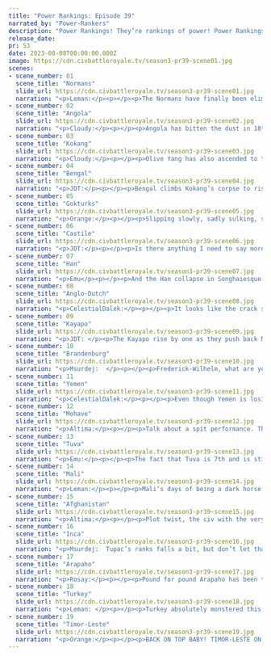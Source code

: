```yaml
---
title: "Power Rankings: Episode 39"
narrated_by: "Power-Rankers"
description: "Power Rankings! They’re rankings of power! Power Rankings!"
release_date:
pr: S3
date: 2023-08-08T00:00:00.000Z
image: https://cdn.civbattleroyale.tv/season3-pr39-scene01.jpg
scenes:
- scene_number: 01
  scene_title: "Normans"
  slide_url: https://cdn.civbattleroyale.tv/season3-pr39-scene01.jpg
  narration: "<p>Leman:</p><p></p><p>The Normans have finally been eliminated in 19th place, as the strongest finishing Italian civilization in CBR history. They were expansive, tenacious and stubborn, and thoroughly entertaining civilization. Unfortunately, their early expansion thrust them into a long, prolonged economic crisis, meaning their economy was always just a little bit too behind to really be a contender, they still managed an elimination and a half before they finally fell. In the end, after suffering a massive nuclear campaign from Angola, and losing their capital to a rumped Yugoslavia of all civs, they ended up being taken down by Mali. Even then, they inexplicably survived far longer than they should have in total war. Sad to see them go. F</p>"
- scene_number: 02
  scene_title: "Angola"
  slide_url: https://cdn.civbattleroyale.tv/season3-pr39-scene02.jpg
  narration: "<p>Cloudy:</p><p></p><p>Angola has bitten the dust in 18th place.</p><p></p><p>Looking back all the way to the start of this game, when we ranked them 29th, it’s entirely fair to say that Jonas Savimbi beat expectations. Out of the three civs jammed into southern Africa, Angola had the most options, and indeed they came out on top fairly quickly, even though it took many episodes for them to finally dispatch Botswana. However, Angola spent most of the game doing nothing, and they fell far behind in important stats like tech and military. Although they eventually woke up and dominated much of Africa, destroying Chad and pushing the Normans to the Mediterranean, it all came too late. When total war began, Angola was unprepared, and their massive empire was dissected between Mali, Turkey, Yemen, and Timor-Leste within a shockingly short time. And so it ends, with Angola’s lands turning to fuel for someone else’s victory push.</p>"
- scene_number: 03
  scene_title: "Kokang"
  slide_url: https://cdn.civbattleroyale.tv/season3-pr39-scene03.jpg
  narration: "<p>Cloudy:</p><p></p><p>Olive Yang has also ascended to the great opium farm in the sky this episode, as Timor-Leste ripped apart what was left of Kokang without too much trouble.</p><p></p><p>Kokang was never a top contender, but they often headed up the tier below that. They crippled Cambodia early, settled numerous cities, and conquered the Philippines after joining the dogpile on Indonesia. They held their own against the more powerful Han, even taking several Han cities, and fought the mighty Mohave to a draw on the high seas. They were tenacious, as it took until Total War for anyone to seriously hurt them, and hopefully, they will be remembered.</p>"
- scene_number: 04
  scene_title: "Bengal"
  slide_url: https://cdn.civbattleroyale.tv/season3-pr39-scene04.jpg
  narration: "<p>JDT:</p><p></p><p>Bengal climbs Kokang’s corpse to rise by one, but it's not looking good for them. They’re down to their last city, a tiny island on the Andamans that will all but be extinguished by Timor or Afghanistan. Their army is all but gone, their science is behind the worlds. Oh, woe be the hopeful, when the hammer of total war falls. </p>"
- scene_number: 05
  scene_title: "Gokturks"
  slide_url: https://cdn.civbattleroyale.tv/season3-pr39-scene05.jpg
  narration: "<p>Orange:</p><p></p><p>Slipping slowly, sadly sulking, serve the sacrificial sheep, make scarce the shadowed sickly servants, strive for safely sincere sleeping. Gone are grandiose Gokturk groupings, grab the gangly guerillas, guide the gloomy grimaced generals, gain the gods of greater goodbyes. </p>"
- scene_number: 06
  scene_title: "Castile"
  slide_url: https://cdn.civbattleroyale.tv/season3-pr39-scene06.jpg
  narration: "<p>JDT:</p><p></p><p>Is there anything I need to say more about Castile? They literally swapped to spectator mode in that one episode and have been there ever since. </p>"
- scene_number: 07
  scene_title: "Han"
  slide_url: https://cdn.civbattleroyale.tv/season3-pr39-scene07.jpg
  narration: "<p>Emu</p><p></p><p>And the Han collapse in Songhaiesque fashion! Historic unit density problems have become the Chinese giants' undoing in TW, caving easily to Afghan and Timorese offensives from the South. They're only still alive right now because their long-held rival to the north Tuva has their own problems. At this point the most critical thing about Han is who winds up with their remaining cities. Do they launch Afghanistan to undisputed top 4dom? Provide a springboard for Timmy to venture northwards? Give the Tuvans a little more time? Set the stage for a very entertaining Mohave comeback? Whatever happens, how the Han cookie crumbles next part will define the future of Asia, and by extension the royale itself.</p>"
- scene_number: 08
  scene_title: "Anglo-Dutch"
  slide_url: https://cdn.civbattleroyale.tv/season3-pr39-scene08.jpg
  narration: "<p>CelestialDalek:</p><p></p><p>It looks like the crack squad sent to dispatch Berlin turned out to be in Anglo-Clutch, as Brandenburg is currently reeling from the loss of their capital. Unfortunately, this puts the Anglo-Dutch right on the Turkish border. While they could certainly pull off an upset against Brandenburg, there’s no way that they can take on Turkey. Probably.</p>"
- scene_number: 09
  scene_title: "Kayapo"
  slide_url: https://cdn.civbattleroyale.tv/season3-pr39-scene09.jpg
  narration: "<p>JDT: </p><p>The Kayapo rise by one as they push back Mali from Recife and manage to hold onto a decent core in spite of continual pushes by the Inca and Arapaho. Yes, they are dying, but they’re dying far more slowly than the powers below them. It may be a bit before we see the last of them given their high city defense, the Amazon and their decent tech, and hey, they have more of an army than Han if that counts for something. </p>"
- scene_number: 10
  scene_title: "Brandenburg"
  slide_url: https://cdn.civbattleroyale.tv/season3-pr39-scene10.jpg
  narration: "<p>Msurdej:  </p><p></p><p>Frederick-Wilhelm, what are you doing? Losing your capital is one thing in Total War, but to lose it to the Anglo-Dutch?! Even if Scandinavia doesn’t get overwhelmed by Turkey (which it's starting to), losing your capital is never a good look.</p>"
- scene_number: 11
  scene_title: "Yemen"
  slide_url: https://cdn.civbattleroyale.tv/season3-pr39-scene11.jpg
  narration: "<p>CelestialDalek:</p><p></p><p>Even though Yemen is losing their homeland, they now hold a small amount of control over the Horn of Africa. However, they have lost land to Timor and no longer have a weak opponent to beat up on. Their last stand will probably ride out in Madagascar, much like in Plague Inc. (note: I have never played Plague Inc. and honestly don’t know if I have the right bioweapon game. Close enough.)</p>"
- scene_number: 12
  scene_title: "Mohave"
  slide_url: https://cdn.civbattleroyale.tv/season3-pr39-scene12.jpg
  narration: "<p>Altima:</p><p></p><p>Talk about a spit performance. The Asian Enclave is expanding, the Pacific is mostly holding, and the American homeland is entirely lost. Despite having lost their home, the fall of other civs and the rise of their Asian Enclave not only keeps their rank afloat but rises their ranks by two. We’ll see how well they hold onto that in the coming part. The Asian Enclave is expanding solely off of the collapse of the Han, and it remains to be seen how well they’ll do after there’s no more Han to munch and they have to fight actual civs. The Pacific is a wildcard, flush with sharks, but sharks who are mostly out of teeth for the moment. A lot could change in the next part, and the Mohave could rise or fall at the flip of a coin, even more than most.</p><p></p>"
- scene_number: 13
  scene_title: "Tuva"
  slide_url: https://cdn.civbattleroyale.tv/season3-pr39-scene13.jpg
  narration: "<p>Emu:</p><p></p><p>The fact that Tuva is 7th and is still considered long-term kind of fucked says a lot about the general state of the game at this point. Turkish advances from the west, while troubling, are hamstrung for now due to the general lack of Turkish units, but no one is in any doubt that they'll get there eventually. There's a buffer of weaker civs to the south and east that should keep them secure-ish from that side for now, too. Even once those advantages disintegrate, they have plenty of land to fall back on, which means it'll be a long time indeed before we see the last of the steppe horde that dethroned the mighty Permian bear so long ago. Only a very timely end to this round of TW can possibly save them now.</p>"
- scene_number: 14
  scene_title: "Mali"
  slide_url: https://cdn.civbattleroyale.tv/season3-pr39-scene14.jpg
  narration: "<p>Leman:</p><p></p><p>Mali’s days of being a dark horse may be behind us. For the first time since Total War began, Mali is losing ground. Angola is dead, meaning Mali’s greatest source of free cities is gone. All of the nerds in the Mediterranean are dead as well, and the sea itself is firmly in Turkey’s hands. Timor-Leste has conquered the entirety of southern Africa and has begun pushing into central Africa. It seems like Mali might be about to experience a spectacular Han-style collapse at the Hands of Turkey or Timor-Leste.</p><p></p><p>Although, to be honest, I think Mali has a little bit of time before any collapse occurs. Unlike Han or Tuva, Mali has been exceptional at conserving its large, but outdated military, and still has 111k troops. This isn’t enough to conquer anything from Timor-Leste or Turkey, but it's much, much more than what Tuva and Han have (30k and 7k respectively), so Mali should be able to keep its opponents at bay. At least for one more episode.</p>"
- scene_number: 15
  scene_title: "Afghanistan"
  slide_url: https://cdn.civbattleroyale.tv/season3-pr39-scene15.jpg
  narration: "<p>Altima:</p><p></p><p>Plot twist, the civ with the very good bonuses to holding its turf has held its turf long enough for most of its rivals to deplete themselves, and started pushing into the lands of those rivals. Who’d’ve thunk. Anyway, joining the great Hansacre has put them up a rank, with some even putting them in the top four. If they can keep up the momentum, maybe the rest of us will come around on that take, but for now, they don’t quite have the stats and positioning to merit such in most of our eyes. We’ve all seen how important production is in Total War, with it being a major factor in X2’s winner taking the crown in the final war, and Afghanistan has less than half the production of our #4. Still, if they can take and consolidate enough Han turf and kick Timor Leste out, maybe they’ll start to even the divide. Stranger things have happened.</p>"
- scene_number: 16
  scene_title: "Inca"
  slide_url: https://cdn.civbattleroyale.tv/season3-pr39-scene16.jpg
  narration: "<p>Msurdej:  Tupac’s ranks falls a bit, but don’t let that fool you. The Inca kicked Arapaho out of South America, and are pushing into New Zealand. They’re biggest problem remains though: Hard places to expand into that aren't Kayapo. The Arapaho will be tough, as will any cross continent invasion. Tupac may gain control of South America soon, but will he be able to take the North?</p>"
- scene_number: 17
  scene_title: "Arapaho"
  slide_url: https://cdn.civbattleroyale.tv/season3-pr39-scene17.jpg
  narration: "<p>Rosay:</p><p></p><p>Pound for pound Arapaho has been the biggest winner from the total war declaration but they might be stalled now. See, Arapaho never really built up a strong navy and now all of its remaining options are overseas (I mean yes technically Panama is the connection to South America but good luck getting through Inca there). The only real option to expand outside of NA is the Gokturks and even that feels like it will be short lived.</p>"
- scene_number: 18
  scene_title: "Turkey"
  slide_url: https://cdn.civbattleroyale.tv/season3-pr39-scene18.jpg
  narration: "<p>Leman: </p><p></p><p>Turkey absolutely monstered this part. They end turn 830 up 21 cities from last part, mostly seized from Mali and Tuva. Those two civs, especially Tuva, are in complete freefall, so I expect the next episode to be similarly lucrative for Turkey, as almost all of its neighbors have been thoroughly and completely exhausted. Turkey is poised to expand in every direction with little opposition until they reach Timor-Leste</p><p></p><p>Every direction except into Afghanistan. The underdog dark horse has managed to thwart Turkish invasion at every turn and is no doubt a huge military sink that Turkey has to focus on. After this episode Afghanistan is looking like they might rival the the Turks in Asia, keeping Turkey off of what otherwise would have been an easy first place.</p>"
- scene_number: 19
  scene_title: "Timor-Leste"
  slide_url: https://cdn.civbattleroyale.tv/season3-pr39-scene19.jpg
  narration: "<p>Orange:</p><p></p><p>BACK ON TOP BABY! TIMOR-LESTE ON THE RESURGENCE! Like holy fuck they just activated super mode and took a huge amount of Africa and a huge amount of Southeast Asia, breaking right into China. Really their only main issue right now is the naval struggle in the east, but that’s not an actual threat to their hegemony. And honestly, with the shape of their empire, T-L is looking the best for being able to unite the world. Turkey is a slowly growing blob in central Afroeurasia, but T-L is pushing in hard on two fronts. I really don’t know what could stop them now besides just a complete failure to do anything like in the first part of total war. </p>"
---
```

